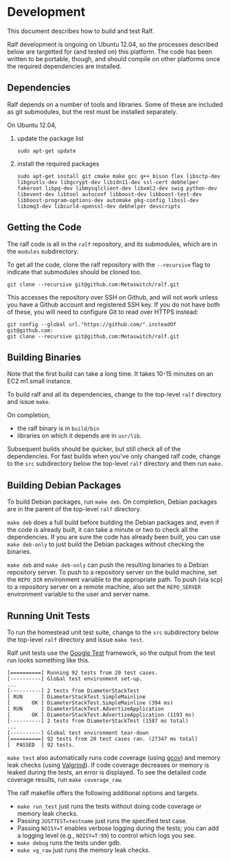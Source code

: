 # Development

This document describes how to build and test Ralf.

Ralf development is ongoing on Ubuntu 12.04, so the processes described
below are targetted for (and tested on) this platform.  The code has been
written to be portable, though, and should compile on other platforms once the
required dependencies are installed.

## Dependencies

Ralf depends on a number of tools and libraries.  Some of these are
included as git submodules, but the rest must be installed separately.

On Ubuntu 12.04,

1.  update the package list

        sudo apt-get update

2.  install the required packages

        sudo apt-get install git cmake make gcc g++ bison flex libsctp-dev libgnutls-dev libgcrypt-dev libidn11-dev ssl-cert debhelper fakeroot libpq-dev libmysqlclient-dev libxml2-dev swig python-dev libevent-dev libtool autoconf libboost-dev libboost-test-dev libboost-program-options-dev automake pkg-config libssl-dev libzmq3-dev libcurl4-openssl-dev debhelper devscripts

## Getting the Code

The ralf code is all in the `ralf` repository, and its submodules, which
are in the `modules` subdirectory.

To get all the code, clone the ralf repository with the `--recursive` flag to
indicate that submodules should be cloned too.

    git clone --recursive git@github.com:Metaswitch/ralf.git

This accesses the repository over SSH on Github, and will not work unless you have a Github account and registered SSH key. If you do not have both of these, you will need to configure Git to read over HTTPS instead:

    git config --global url."https://github.com/".insteadOf git@github.com:
    git clone --recursive git@github.com:Metaswitch/ralf.git
	
## Building Binaries

Note that the first build can take a long time. It takes 10-15 minutes on 
an EC2 m1.small instance.

To build ralf and all its dependencies, change to the top-level `ralf`
directory and issue `make`.

On completion,

* the ralf binary is in `build/bin`
* libraries on which it depends are in `usr/lib`.

Subsequent builds should be quicker, but still check all of the
dependencies.  For fast builds when you've only changed ralf code, change to
the `src` subdirectory below the top-level `ralf` directory and then run
`make`.

## Building Debian Packages

To build Debian packages, run `make deb`.  On completion, Debian packages
are in the parent of the top-level `ralf` directory.

`make deb` does a full build before building the Debian packages and, even if
the code is already built, it can take a minute or two to check all the
dependencies.  If you are sure the code has already been built, you can use
`make deb-only` to just build the Debian packages without checking the
binaries.

`make deb` and `make deb-only` can push the resulting binaries to a Debian
repository server.  To push to a repository server on the build machine, set
the `REPO_DIR` environment variable to the appropriate path.  To push (via
scp) to a repository server on a remote machine, also set the `REPO_SERVER`
environment variable to the user and server name.

## Running Unit Tests

To run the homestead unit test suite, change to the `src` subdirectory below
the top-level `ralf` directory and issue `make test`.

Ralf unit tests use the [Google Test](https://code.google.com/p/googletest/)
framework, so the output from the test run looks something like this.

    [==========] Running 92 tests from 20 test cases.
    [----------] Global test environment set-up.
	...
	[----------] 2 tests from DiameterStackTest
	[ RUN      ] DiameterStackTest.SimpleMainline
	[       OK ] DiameterStackTest.SimpleMainline (394 ms)
	[ RUN      ] DiameterStackTest.AdvertizeApplication
	[       OK ] DiameterStackTest.AdvertizeApplication (1193 ms)
	[----------] 2 tests from DiameterStackTest (1587 ms total)
	...
    [----------] Global test environment tear-down
    [==========] 92 tests from 20 test cases ran. (27347 ms total)
    [  PASSED  ] 92 tests.

`make test` also automatically runs code coverage (using
[gcov](http://gcc.gnu.org/onlinedocs/gcc/Gcov.html)) and memory leak checks
(using [Valgrind](http://valgrind.org/)).  If code coverage decreases or
memory is leaked during the tests, an error is displayed. To see the detailed
code coverage results, run `make coverage_raw`.

The ralf makefile offers the following additional options and targets.

*   `make run_test` just runs the tests without doing code coverage or memory
    leak checks.
*   Passing `JUSTTEST=testname` just runs the specified test case.
*   Passing `NOISY=T` enables verbose logging during the tests; you can add
    a logging level (e.g., `NOISY=T:99`) to control which logs you see.
*   `make debug` runs the tests under gdb.
*   `make vg_raw` just runs the memory leak checks.
